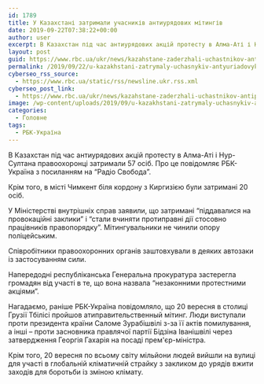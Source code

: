 ```yaml
---
id: 1789
title: У Казахстані затримали учасників антиурядових мітингів
date: 2019-09-22T07:38:22+00:00
author: user
excerpt: В Казахстан під час антиурядових акцій протесту в Алма-Аті і Нур-Султана правоохоронці затримали 57 осіб. Про це повідомляє РБК-Україна з посиланням...
layout: post
guid: https://www.rbc.ua/ukr/news/kazahstane-zaderzhali-uchastnikov-antipravitelstvennyh-1569137650.html
permalink: /2019/09/22/u-kazakhstani-zatrymaly-uchasnykiv-antyuriadovykh-mitynhiv/
cyberseo_rss_source:
  - https://www.rbc.ua/static/rss/newsline.ukr.rss.xml
cyberseo_post_link:
  - https://www.rbc.ua/ukr/news/kazahstane-zaderzhali-uchastnikov-antipravitelstvennyh-1569137650.html
image: /wp-content/uploads/2019/09/u-kazakhstani-zatrymaly-uchasnykiv-antyuriadovykh-mitynhiv.jpg
categories:
  - Головне
tags:
  - РБК-Україна
---
```

В Казахстан під час антиурядових акцій протесту в Алма-Аті і Нур-Султана правоохоронці затримали 57 осіб. Про це повідомляє РБК-Україна з посиланням на &#8220;Радіо Свобода&#8221;.

Крім того, в місті Чимкент біля кордону з Киргизією були затримані 20 осіб.

У Міністерстві внутрішніх справ заявили, що затримані &#8220;піддавалися на провокаційні заклики&#8221; і &#8220;стали вчиняти протиправні дії стосовно працівників правопорядку&#8221;. Мітингувальники не чинили опору поліцейським.

Співробітники правоохоронних органів заштовхували в деяких автозаки із застосуванням сили.

Напередодні республіканська Генеральна прокуратура застерегла громадян від участі в те, що вона назвала &#8220;незаконними протестними акціями&#8221;.

Нагадаємо, раніше РБК-Україна повідомляло, що 20 вересня в столиці Грузії Тбілісі пройшов атиправительственный мітинг. Люди виступали проти президента країни Саломе Зурабішвілі з-за її актів помилування, а інші &#8211; проти засновника правлячої партії Бідзіна Іванішвілі через затвердження Георгія Гахарія на посаді прем'єр-міністра.

Крім того, 20 вересня по всьому світу мільйони людей вийшли на вулиці для участі в глобальній кліматичній страйку з закликом до урядів вжити заходів для боротьби із зміною клімату.
